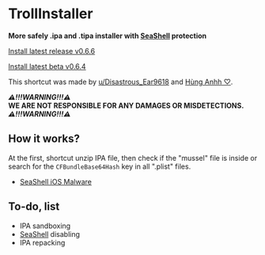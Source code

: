 # TrollInstaller
 **More safely .ipa and .tipa installer with [SeaShell](https://theapplewiki.com/wiki/SeaShell) protection**
 
 [Install latest release v0.6.6](https://2ly.link/25kqN)

 [Install latest beta v0.6.4](https://www.icloud.com/shortcuts/a8e5ca19b6e342bbb3e600808baf90af)

 This shortcut was made by [u/Disastrous_Ear9618](https://www.reddit.com/user/Disastrous_Ear9618) and [Hùng Anhh ♡](https://t.me/sadendins). 

***⚠️!!!WARNING!!!⚠️***\
**WE ARE NOT RESPONSIBLE FOR ANY DAMAGES OR MISDETECTIONS.**\
***⚠️!!!WARNING!!!⚠️***
## How it works?
 At the first, shortcut unzip IPA file, then check if the "mussel" file is inside or search for the `CFBundleBase64Hash` key in all ".plist" files.

- [SeaShell iOS Malware](https://blog.entysec.com/2023-12-31-seashell-ios-malware/)

## To-do, list
 - IPA sandboxing
 - [SeaShell](https://theapplewiki.com/wiki/SeaShell) disabling
 - IPA repacking
